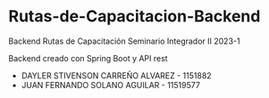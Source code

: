 # Rutas-de-Capacitacion-Backend
Backend Rutas de Capacitación Seminario Integrador II 2023-1

Backend creado con Spring Boot y API rest

 - DAYLER STIVENSON CARREÑO ALVAREZ - 1151882
 - JUAN FERNANDO SOLANO AGUILAR  - 11519577
